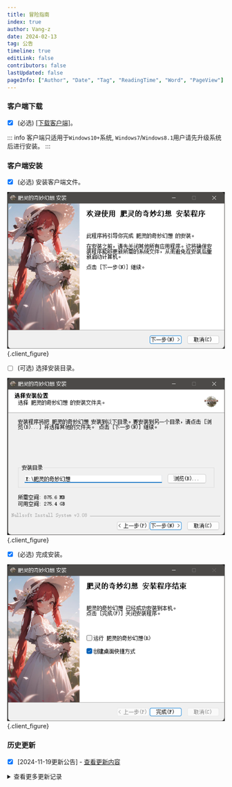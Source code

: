 ```yaml
---
title: 冒险指南
index: true
author: Vang-z
date: 2024-02-13
tag: 公告
timeline: true
editLink: false
contributors: false
lastUpdated: false
pageInfo: ["Author", "Date", "Tag", "ReadingTime", "Word", "PageView"]
---
```


### 客户端下载
- [x] <a>(必选)</a> [[下载客户端]](http://43.136.185.119:5244/d/RFOClient/App/%E8%82%A5%E7%81%B5%E7%9A%84%E5%A5%87%E5%A6%99%E5%B9%BB%E6%83%B3_x64-setup.exe?sign=vMSVetNq4jIzakRvkPTFCeuQkazn6fHRVCrozVwsOYc=:0)。

::: info
<a>客户端</a>只适用于<a>`Windows10+`</a>系统, <a>`Windows7`</a>/<a>`Windows8.1`</a>用户请先升级系统后进行安装。
:::

### 客户端安装
- [x] <a>(必选)</a> 安装客户端文件。

![安装客户端本体文件](./assets/images/1_0.png)
{.client_figure}

- [ ] <a>(可选)</a> 选择安装目录。

![选择安装目录](./assets/images/2_0.png)
{.client_figure}

- [x] <a>(必选)</a> 完成安装。

![完成安装](./assets/images/3_0.png)
{.client_figure}

### 历史更新

- [x] [2024-11-19更新公告] - [查看更新内容](../2024-11/73ff7ba6-a560-4082-b60f-057d3b4cf6a4.md)

<details>
 <summary>查看更多更新记录</summary>

- [x] [2024-11-13更新公告] - [查看更新内容](../2024-11/82011da7-ffda-4fd5-8a71-fc07eda64d78.md)

- [x] [2024-11-10更新公告] - [查看更新内容](../2024-11/09452ab4-4d1c-4cad-8564-9c79037ea8f2.md)

- [x] [2024-10-26更新包] - [查看更新内容](../2024-10/2ba484ec-446e-4bdd-baf1-0b9f1894ac19.md)
　　- 从<a>Ver@0.1.51</a>进行更新(123.0MB) ~~[[立即下载]]()~~
　　- 从<a>更早的版本</a>进行更新(693.5MB) ~~[[立即下载]]()~~

- [x] [2024-10-10更新包] - [查看更新内容](../2024-10/cb6d9e1b-5831-4a11-9220-ae55640805ae.md)
　　- 从<a>Ver@0.1.50</a>进行更新(64.9MB) ~~[[立即下载]]()~~
　　- 从<a>更早的版本</a>进行更新(689.9MB) ~~[[立即下载]]()~~

- [x] [2024-09-26更新包] - [查看更新内容](../2024-09/ee59fc92-591a-4db0-af92-7fbb9ae6ce93.md)　
　　- 从<a>Ver@0.1.49</a>进行更新(153.6MB) ~~[[立即下载]]()~~
　　- 从<a>更早的版本</a>进行更新(690.1MB) ~~[[立即下载]]()~~

- [x] [2024-09-19更新包] - [查看更新内容](../2024-09/9d763683-3b19-4497-8acf-d4ee17afe81b.md)　
　　- 从<a>Ver@0.1.48</a>进行更新(98.2MB) ~~[[立即下载]]()~~
　　- 从<a>更早的版本</a>进行更新(688.7MB) ~~[[立即下载]]()~~

- [x] [2024-09-15更新包] - [查看更新内容](../2024-09/c321ab7a-443f-4e2b-bff9-9d9729fd38f7.md)　
　　- 从<a>Ver@0.1.47</a>进行更新(80.0MB) ~~[[立即下载]]()~~
　　- 从<a>更早的版本</a>进行更新(673.8MB) ~~[[立即下载]]()~~

- [x] [2024-08-15更新包] - [查看更新内容](../2024-08/e5df1d9d-08cf-4bb5-95cd-a4060639d29e.md)　
　　- 从<a>Ver@0.1.46</a>进行更新(65.3MB) ~~[[立即下载]]()~~
　　- 从<a>更早的版本</a>进行更新(673.8MB) ~~[[立即下载]]()~~

- [x] [2024-08-07更新包] - [查看更新内容](../2024-08/1a52591e-489b-4fe6-bb04-a60496fd01c2.md)　
　　- 从<a>Ver@0.1.45</a>进行更新(65.2MB) ~~[[立即下载]]()~~
　　- 从<a>更早的版本</a>进行更新(673.6MB) ~~[[立即下载]]()~~

- [x] [2024-08-06更新包] - [查看更新内容](../2024-08/d6d4d466-b746-41e5-8df7-47cef4664d77.md)　
　　- 从<a>Ver@0.1.44</a>进行更新(220.3MB) ~~[[立即下载]]()~~
　　- 从<a>更早的版本</a>进行更新(673.5MB) ~~[[立即下载]]()~~

- [x] [2024-08-04更新包] - [查看更新内容](../2024-08/cc24635b-d8fb-473d-ad7f-5a79e5c7b9e2.md)　
　　- 从<a>Ver@0.1.43</a>进行更新(68.0MB) ~~[[立即下载]]()~~
　　- 从<a>更早的版本</a>进行更新(518.4MB) ~~[[立即下载]]()~~

- [x] [2024-08-01更新包] - [查看更新内容](../2024-08/5701b55b-98cc-4b25-a1b6-a31224b5e0ed.md)　
　　- 从<a>Ver@0.1.42</a>进行更新(121.0MB) ~~[[立即下载]]()~~
　　- 从<a>更早的版本</a>进行更新(515.7MB) ~~[[立即下载]]()~~

- [x] [2024-07-29更新包] - [查看更新内容](../2024-07/ae745071-82cd-4f42-8f60-734d95288d71.md)　
　　- 从<a>Ver@0.1.41</a>进行更新(121.0MB) ~~[[立即下载]]()~~
　　- 从<a>更早的版本</a>进行更新(515.0MB) ~~[[立即下载]]()~~

- [x] [2024-07-27更新包] - [查看更新内容](../2024-07/bd6b7269-c5bf-4361-9f6d-84452e3a4fdf.md)　
　　- 从<a>Ver@0.1.40</a>进行更新(65.0MB) ~~[[立即下载]]()~~
　　- 从<a>更早的版本</a>进行更新(512.2MB) ~~[[立即下载]]()~~

- [x] [2024-07-26更新包] - [查看更新内容](../2024-07/b533eaca-f958-4c1b-92f2-e79cdb8964a7.md)　
　　- 从<a>Ver@0.1.39</a>进行更新(65.2MB) ~~[[立即下载]]()~~
　　- 从<a>更早的版本</a>进行更新(512.3MB) ~~[[立即下载]]()~~

- [x] [2024-07-22更新包] - [查看更新内容](../2024-07/2630a11d-7d48-4766-a360-43de4125317d.md)　
　　- 从<a>Ver@0.1.38</a>进行更新(64.9MB) ~~[[立即下载]]()~~
　　- 从<a>更早的版本</a>进行更新(512.2MB) ~~[[立即下载]]()~~

- [x] [2024-07-20更新包] - [查看更新内容](../2024-07/4b0f702d-9c45-4bdc-8f2e-3b819e1b8700.md)　
　　- 从<a>Ver@0.1.37</a>进行更新(70.6MB) ~~[[立即下载]]()~~
　　- 从<a>更早的版本</a>进行更新(512.3MB) ~~[[立即下载]]()~~

- [x] [2024-07-15更新包] - [查看更新内容](../2024-07/a25432e5-62dc-4e7d-9616-3b6065a4511a.md)　
　　- 从<a>Ver@0.1.36</a>进行更新(137.9MB) ~~[[立即下载]]()~~
　　- 从<a>更早的版本</a>进行更新(512.1MB) ~~[[立即下载]]()~~

- [x] [2024-07-06更新包] - [查看更新内容](../2024-07/051ac32f-6e88-4b48-bd6b-624418ad8632.md)　
　　- 从<a>Ver@0.1.35</a>进行更新(65.3MB) ~~[[立即下载]]()~~
　　- 从<a>更早的版本</a>进行更新(501.7MB) ~~[[立即下载]]()~~

- [x] [2024-07-05更新包] - [查看更新内容](../2024-07/b83d7cc0-b051-443f-89a9-f869e7ee4bb3.md)　
　　- 从<a>Ver@0.1.34</a>进行更新(451.0MB) ~~[[立即下载]]()~~
　　- 从<a>更早的版本</a>进行更新(501.5MB) ~~[[立即下载]]()~~

- [x] [2024-06-20更新包] - [查看更新内容](../2024-06/99e1e541-c4f8-4ff9-a945-9adcf678581e.md)　
　　- 从<a>Ver@0.1.33</a>进行更新(67.9MB) ~~[[立即下载]]()~~
　　- 从<a>更早的版本</a>进行更新(124.2MB) ~~[[立即下载]]()~~

- [x] [2024-06-18更新包] - [查看更新内容](../2024-06/6b1c81c2-7f19-4e89-b094-fc230f4d40fa.md)　
　　- 从<a>Ver@0.1.32</a>进行更新(67.8MB) ~~[[立即下载]]()~~
　　- 从<a>更早的版本</a>进行更新(124.2MB) ~~[[立即下载]]()~~

- [x] [2024-06-17更新包] - [查看更新内容](../2024-06/3563484b-bcfa-4e9f-994a-4ae8e26c26b0.md)　
　　- 从<a>Ver@0.1.31</a>进行更新(73.5MB) ~~[[立即下载]]()~~
　　- 从<a>更早的版本</a>进行更新(124.2MB) ~~[[立即下载]]()~~

- [x] [2024-06-16更新包] - [查看更新内容](../2024-06/b891fbd5-3441-43fb-841d-d8aad7ada497.md)　
　　- 从<a>Ver@0.1.30</a>进行更新(70.0MB) ~~[[立即下载]]()~~
　　- 从<a>更早的版本</a>进行更新(118.4MB) ~~[[立即下载]]()~~

- [x] [2024-06-06更新包] - [查看更新内容](../2024-06/afd8c09b-2a2d-4254-b271-c45aff4e6b5a.md)　
　　- 从<a>Ver@0.1.29</a>进行更新(77.6MB) ~~[[立即下载]]()~~
　　- 从<a>更早的版本</a>进行更新(118.4MB) ~~[[立即下载]]()~~

- [x] [2024-06-01更新包] - [查看更新内容](../2024-06/d927dd76-1ddf-4404-92e2-ed40cdc9c16f.md)　
　　- 从<a>Ver@0.1.28</a>进行更新(67.8MB)  ~~[[立即下载]]()~~
　　- 从<a>更早的版本</a>进行更新(108.7MB)  ~~[[立即下载]]()~~

- [x] [2024-05-10更新包] - [查看更新内容](../2024-05/cd3da0c9-9501-4e2b-a86c-f7fef58fcfdd.md)　
　　- 从<a>Ver@0.1.27</a>进行更新(68.6MB) ~~[[立即下载]]()~~
　　- 从<a>更早的版本</a>进行更新(109.5MB) ~~[[立即下载]]()~~

- [x] [2024-05-09更新包] - [查看更新内容](../2024-05/b0fcb687-2883-41d5-a173-c17f93ea940d.md)　
　　- 从<a>Ver@0.1.26</a>进行更新(86.4MB) ~~[[立即下载]]()~~
　　- 从<a>更早的版本</a>进行更新(109.5MB) ~~[[立即下载]]()~~

- [x] [2024-04-28更新包] - [查看更新内容](../2024-04/b25ff3bd-6f0c-46de-a738-017cbc84f657.md)　
　　- 从<a>Ver@0.1.25</a>进行更新(68.8MB) ~~[[立即下载]]()~~
　　- 从<a>更早的版本</a>进行更新(91.7MB) ~~[[立即下载]]()~~

- [x] [2024-04-19更新包] - [查看更新内容](../2024-04/fc008b67-0548-47ac-bd68-084500e82d0c.md)　
　　- 从<a>Ver@0.1.24</a>进行更新(68.8MB) ~~[[立即下载]]()~~
　　- 从<a>更早的版本</a>进行更新(91.7MB) ~~[[立即下载]]()~~

- [x] [2024-04-18更新包] - [查看更新内容](../2024-04/a0c378ad-0874-4f9a-937f-f5b66d94567d.md)　
　　- 从<a>Ver@0.1.23</a>进行更新(69.3MB) ~~[[立即下载]]()~~
　　- 从<a>更早的版本</a>进行更新(91.5MB) ~~[[立即下载]]()~~

- [x] [2024-04-15更新包] - [查看更新内容](../2024-04/347b2b8b-35cd-4f75-bd4e-1784e85b1195.md)　
　　- 从<a>Ver@0.1.22</a>进行更新(68.9MB) ~~[[立即下载]]()~~
　　- 从<a>更早的版本</a>进行更新(91.4MB) ~~[[立即下载]]()~~

- [x] [2024-04-12更新包] - [查看更新内容](../2024-04/65c34b89-e724-462f-91c9-519a190984b6.md)　
　　- 从<a>Ver@0.1.21</a>进行更新(68.6MB) ~~[[立即下载]]()~~
　　- 从<a>更早的版本</a>进行更新(91MB) ~~[[立即下载]]()~~

- [x] [2024-04-10更新包] - [查看更新内容](../2024-04/1d754013-b2fb-4869-a8b9-372bd6239756.md)　
　　- 从<a>Ver@0.1.20</a>进行更新(81.4MB) ~~[[立即下载]]()~~
　　- 从<a>更早的版本</a>进行更新(91MB) ~~[[立即下载]]()~~

- [x] [2024-04-07更新包] - [查看更新内容](../2024-04/69a41eaa-ad73-41d1-9a8c-ba1b08100b56.md)　
　　- 从<a>Ver@0.1.19</a>进行更新(68.6MB) ~~[[立即下载]]()~~
　　- 从<a>更早的版本</a>进行更新(78.3MB) ~~[[立即下载]]()~~

- [x] [2024-04-06更新包] - [查看更新内容](../2024-04/5031421f-c436-462f-93aa-4cfc181a11d0.md)　
　　- 从<a>Ver@0.1.18</a>进行更新(69MB) ~~[[立即下载]]()~~
　　- 从<a>更早的版本</a>进行更新(78.3MB) ~~[[立即下载]]()~~

- [x] [2024-04-03更新包] - [查看更新内容](../2024-04/1d15893c-e903-474e-bed8-5167d7d706ea.md)<br />　　- 从<a>Ver@0.1.17</a>进行更新(71.6MB) ~~<a>[Google Drive(推荐)]</a>~~/~~<a>[百度网盘]</a>~~<br />　　- 从<a>更早的版本</a>进行更新(77.9MB) ~~<a>[Google Drive(推荐)]</a>~~/~~<a>[百度网盘]</a>~~

- [x] [2024-04-02更新包] - [查看更新内容](../2024-04/bc12e67d-3141-4747-aa88-8e37a9f998e4.md)<br />　　- 从<a>Ver@0.1.16</a>进行更新(68.7MB) ~~<a>[Google Drive(推荐)]</a>~~/~~<a>[百度网盘]</a>~~<br />　　- 从<a>更早的版本</a>进行更新(75MB) ~~<a>[Google Drive(推荐)]</a>~~/~~<a>[百度网盘]</a>~~

- [x] [2024-04-01更新包] - [查看更新内容](../2024-04/a3f1e4a3-0e5f-4855-a6ef-5ee8e6875298.md)<br />　　- 从<a>Ver@0.1.15</a>进行更新(68.6MB) ~~<a>[Google Drive(推荐)]</a>~~/~~<a>[百度网盘]</a>~~<br />　　- 从<a>更早的版本</a>进行更新(75MB) ~~<a>[Google Drive(推荐)]</a>~~/~~<a>[百度网盘]</a>~~

- [x] [2024-03-29更新包] - [查看更新内容](../2024-03/bf1942f1-477d-4b0b-9451-b96c1a052005.md)<br />　　- 从<a>Ver@0.1.14</a>进行更新(70.8MB) ~~<a>[Google Drive(推荐)]</a>~~/~~<a>[百度网盘]</a>~~<br />　　- 从<a>更早的版本</a>进行更新(75MB) ~~<a>[Google Drive(推荐)]</a>~~/~~<a>[百度网盘]</a>~~

- [x] [2024-03-19更新包] - [查看更新内容](../2024-03/accdd904-6604-4d96-b0eb-9f0776cfcf03.md)<br />　　- 从<a>Ver@0.1.13</a>进行更新(68.7MB) ~~<a>[Google Drive(推荐)]</a>~~/~~<a>[百度网盘]</a>~~<br />　　- 从<a>更早的版本</a>进行更新(72.9MB) ~~<a>[Google Drive(推荐)]</a>~~/~~<a>[百度网盘]</a>~~

- [x] [2024-03-16更新包] - [查看更新内容](../2024-03/30013ea3-97fa-408b-91a7-1af78cc6a670.md)<br />　　- 从<a>Ver@0.1.12</a>进行更新(70.9MB) ~~<a>[Google Drive(推荐)]</a>~~/~~<a>[百度网盘]</a>~~<br />　　- 从<a>更早的版本</a>进行更新(72.8MB) ~~<a>[Google Drive(推荐)]</a>~~/~~<a>[百度网盘]</a>~~

- [x] [2024-03-11更新包] - [查看更新内容](../2024-03/e33dc64d-ad8c-44b0-9eba-b8b9a3237817.md)<br />　　- 从<a>Ver@0.1.11</a>进行更新(68.7MB) ~~<a>[Google Drive(推荐)]</a>~~/~~<a>[百度网盘]</a>~~<br />　　- 从<a>更早的版本</a>进行更新(70.6MB) ~~<a>[Google Drive(推荐)]</a>~~/~~<a>[百度网盘]</a>~~

- [x] [2024-03-08更新包] - [查看更新内容](../2024-03/7851d9fd-a393-466d-a58a-4718117e2d48.md)<br />　　- 从<a>Ver@0.1.10</a>进行更新(68.7MB) ~~<a>[Google Drive(推荐)]</a>~~/~~<a>[百度网盘]</a>~~<br />　　- 从<a>更早的版本</a>进行更新(70.6MB) ~~<a>[Google Drive(推荐)]</a>~~/~~<a>[百度网盘]</a>~~

- [x] [2024-03-04更新包] - [查看更新内容](../2024-03/9850938e-a268-49cd-9e8b-7c20e37d0b40.md)<br />　　- 从<a>Ver@0.1.9</a>进行更新(68.7MB) ~~<a>[Google Drive(推荐)]</a>~~/~~<a>[百度网盘]</a>~~<br />　　- 从<a>更早的版本</a>进行更新(70.6MB) ~~<a>[Google Drive(推荐)]</a>~~/~~<a>[百度网盘]</a>~~

- [x] [2024-03-02更新包] - [查看更新内容](../2024-03/6c0649b2-9151-454a-b913-b9d16f3abaf6.md)<br />　　- 从<a>Ver@0.1.8</a>进行更新(68.7MB) ~~<a>[Google Drive(推荐)]</a>~~/~~<a>[百度网盘]</a>~~<br />　　- 从<a>更早的版本</a>进行更新(70.6MB) ~~<a>[Google Drive(推荐)]</a>~~/~~<a>[百度网盘]</a>~~

- [x] [2024-02-29更新包] - [查看更新内容](../2024-02/5680dbe0-d822-4405-8f40-391af8f4defd.md)<br />　　- 从<a>Ver@0.1.7</a>进行更新(9.8MB) ~~<a>[Google Drive(推荐)]</a>~~/~~<a>[百度网盘]</a>~~<br />　　- 从<a>更早的版本</a>进行更新(70.6MB) ~~<a>[Google Drive(推荐)]</a>~~/~~<a>[百度网盘]</a>~~

- [x] [2024-02-28更新包] - [查看更新内容](../2024-02/fa1e445b-dff6-42ca-add8-a77a42675359.md)<br />　　- 从<a>Ver@0.1.6</a>进行更新(69MB) ~~<a>[Google Drive(推荐)]</a>~~/~~<a>[百度网盘]</a>~~<br />　　- 从<a>更早的版本</a>进行更新(70.6MB) ~~<a>[Google Drive(推荐)]</a>~~/~~<a>[百度网盘]</a>~~

- [x] [2024-02-27更新包] - [查看更新内容](../2024-02/58a2ce87-97a3-47c2-8555-f62b8642f86b.md)<br />　　- 从<a>Ver@0.1.5</a>进行更新(68.6MB) ~~<a>[Google Drive(推荐)]</a>~~/~~<a>[百度网盘]</a>~~<br />　　- 从<a>更早的版本</a>进行更新(70.3MB) ~~<a>[Google Drive(推荐)]</a>~~/~~<a>[百度网盘]</a>~~

- [x] [2024-02-26更新包] - [查看更新内容](../2024-02/d2989548-9aad-46d0-80ee-f92ac6b228fb.md)<br />　　- 从<a>Ver@0.1.4</a>进行更新(68.6MB) ~~<a>[Google Drive(推荐)]</a>~~/~~<a>[百度网盘]</a>~~<br />　　- 从<a>更早的版本</a>进行更新(70.2MB) ~~<a>[Google Drive(推荐)]</a>~~/~~<a>[百度网盘]</a>~~

- [x] [2024-02-23更新包] - [查看更新内容](../2024-02/9369c207-9d4e-4056-9f91-60245bcb98e2.md)<br />　　- 从<a>Ver@0.1.3</a>进行更新(69MB) ~~<a>[Google Drive(推荐)]</a>~~/~~<a>[百度网盘]</a>~~<br />　　- 从<a>更早的版本</a>进行更新(70.3MB) ~~<a>[Google Drive(推荐)]</a>~~/~~<a>[百度网盘]</a>~~

- [x] [2024-02-21更新包] - [查看更新内容](../2024-02/c25ea640-1a9a-40c7-b8fc-e54a71bd0a91.md)<br />　　- 从<a>Ver@0.1.2</a>进行更新(68.8MB) ~~<a>[Google Drive(推荐)]</a>~~/~~<a>[百度网盘]</a>~~<br />　　- 从<a>更早的版本</a>进行更新(70.1MB) ~~<a>[Google Drive(推荐)]</a>~~/~~<a>[百度网盘]</a>~~

- [x] [2024-02-18更新包] - [查看更新内容](../2024-02/5c3ad5b4-ecf9-49b2-bb99-940609ab29c3.md)<br />　　- 从<a>Ver@0.1.1</a>进行更新(68.8MB) ~~<a>[Google Drive(推荐)]</a>~~/~~<a>[百度网盘]</a>~~<br />　　- 从<a>更早的版本</a>进行更新(70.1MB) ~~<a>[Google Drive(推荐)]</a>~~/~~<a>[百度网盘]</a>~~

- [x] [2024-02-16更新包] - [查看更新内容](../2024-02/641911d6-5b26-45ca-aef4-0cfe9a8f7c12.md)<br />　　- 从<a>Ver@0.1.0</a>进行更新(70.1MB) ~~<a>[Google Drive(推荐)]</a>~~/~~<a>[百度网盘]</a>~~<br />　　- 从<a>更早的版本</a>进行更新(70.1MB) ~~<a>[Google Drive(推荐)]</a>~~/~~<a>[百度网盘]</a>~~

---
- [x] [2024-02-07更新包<a>[内测]</a>] - [查看更新内容](../2024-02/12d90ad0-aeb4-45fc-81d6-a89810b5e192.md)<br />　　- 从<a>Ver@0.0.17</a>进行更新(68.6MB) ~~<a>[Google Drive(推荐)]</a>~~/~~<a>[百度网盘]</a>~~

- [x] [2024-02-06更新包<a>[内测]</a>] - [查看更新内容](../2024-02/68b7cf8d-ff3a-4235-af69-439f6b14001f.md)<br />　　- 从<a>Ver@0.0.16</a>进行更新(68.6MB) ~~<a>[Google Drive(推荐)]</a>~~/~~<a>[百度网盘]</a>~~

- [x] [2024-02-05更新包<a>[内测]</a>] - [查看更新内容](../2024-02/807dfb85-9ef8-4b38-a2ff-16280106319d.md)<br />　　- 从<a>Ver@0.0.15</a>进行更新(68.6MB) ~~<a>[Google Drive(推荐)]</a>~~/~~<a>[百度网盘]</a>~~

- [x] [2024-02-04更新包<a>[内测]</a>] - [查看更新内容](../2024-02/8e213010-6651-4305-911b-7545d411804b.md)<br />　　- 从<a>Ver@0.0.14</a>进行更新(68.6MB) ~~<a>[Google Drive(推荐)]</a>~~/~~<a>[百度网盘]</a>~~

- [x] [2024-02-03更新包<a>[内测]</a>] - [查看更新内容](../2024-02/a0436542-6366-4623-8c5b-9735fa25a816.md)<br />　　- 从<a>Ver@0.0.13</a>进行更新(222.6MB) ~~<a>[Google Drive(推荐)]</a>~~/~~<a>[百度网盘]</a>~~

- [x] [2024-02-01更新包<a>[内测]</a>] - [查看更新内容](../2024-02/c9bfefc1-ae26-43ca-b1f2-3b399a82044b.md)<br />　　- 从<a>Ver@0.0.12</a>进行更新(68.6MB) ~~<a>[Google Drive(推荐)]</a>~~/~~<a>[百度网盘]</a>~~

- [x] [2024-01-29更新包<a>[内测]</a>] - [查看更新内容](../2024-01/bb7e9d56-56ee-4e3a-8d17-eb8e6d24f02d.md)<br />　　- 从<a>Ver@0.0.11</a>进行更新(68.7MB) ~~<a>[Google Drive(推荐)]</a>~~/~~<a>[百度网盘]</a>~~

- [x] [2024-01-24更新包<a>[内测]</a>] - [查看更新内容](../2024-01/c1c3789e-18d9-471e-9ba9-13cc83fc1adf.md)<br />　　- 从<a>Ver@0.0.10</a>进行更新(68.7MB) ~~<a>[Google Drive(推荐)]</a>~~/~~<a>[百度网盘]</a>~~

- [x] [2024-01-22更新包<a>[内测]</a>] - [查看更新内容](../2024-01/6af19118-c6c4-4b56-8845-ffa6f1d4d615.md)<br />　　- 从<a>Ver@0.0.9</a>进行更新(68.8MB) ~~<a>[Google Drive(推荐)]</a>~~/~~<a>[百度网盘]</a>~~

- [x] [2024-01-18更新包<a>[内测]</a>] - [查看更新内容](../2024-01/298cf0ee-cea7-48a8-b4bd-7b713b790eba.md)<br />　　- 从<a>Ver@0.0.8</a>进行更新(68.8MB) ~~<a>[Google Drive(推荐)]</a>~~/~~<a>[百度网盘]</a>~~

- [x] [2024-01-14更新包<a>[内测]</a>] - [查看更新内容](../2024-01/e020e4b5-3c7d-495c-a23a-3afffde9c6dc.md)<br />　　- 从<a>Ver@0.0.7</a>进行更新(68.8MB) ~~<a>[Google Drive(推荐)]</a>~~/~~<a>[百度网盘]</a>~~

- [x] [2024-01-08更新包<a>[内测]</a>] - [查看更新内容](../2024-01/b07a0563-eeee-41a0-9e0b-5e3e5c62eaf7.md)<br />　　- 从<a>Ver@0.0.6</a>进行更新(70.8MB) ~~<a>[Google Drive(推荐)]</a>~~/~~<a>[百度网盘]</a>~~

- [x] [2024-01-05更新包<a>[内测]</a>] - [查看更新内容](../2024-01/a7ce6082-eff5-4785-9841-9216e87df128.md)<br />　　- 从<a>Ver@0.0.5</a>进行更新(75.7MB) ~~<a>[Google Drive(推荐)]</a>~~/~~<a>[百度网盘]</a>~~

- [x] [2024-01-04更新包<a>[内测]</a>] - [查看更新内容](../2024-01/8ce13598-925b-401f-93a6-4c5f874177c4.md)<br />　　- 从<a>Ver@0.0.4</a>进行更新(68.6MB) ~~<a>[Google Drive(推荐)]</a>~~/~~<a>[百度网盘]</a>~~

- [x] [2024-01-02更新包<a>[内测]</a>] - [查看更新内容](../2024-01/d79a80f1-14f9-49b3-a966-d15e84329a83.md)<br />　　- 从<a>Ver@0.0.3</a>进行更新(68.8MB) ~~<a>[Google Drive(推荐)]</a>~~/~~<a>[百度网盘]</a>~~

- [x] [2024-01-01更新包<a>[内测]</a>] - [查看更新内容](../2024-01/76583657-d0f7-4f3f-b797-968832b06c3d.md)<br />　　- 从<a>Ver@0.0.2</a>进行更新(68.6MB) ~~<a>[Google Drive(推荐)]</a>~~/~~<a>[百度网盘]</a>~~

- [x] [2023-12-31更新包<a>[内测]</a>] - [查看更新内容](../2023-12/170243c1-608d-44a5-8608-6d78059ed11c.md)<br />　　- 从<a>Ver@0.0.1</a>进行更新(66.2MB) ~~<a>[Google Drive(推荐)]</a>~~/~~<a>[百度网盘]</a>~~
</details>
